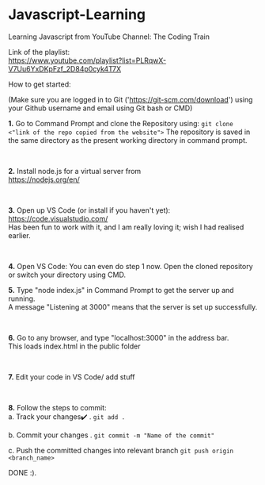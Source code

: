 # Javascript-Learning


Learning Javascript from YouTube Channel: The Coding Train

Link of the playlist: <br/>
https://www.youtube.com/playlist?list=PLRqwX-V7Uu6YxDKpFzf_2D84p0cyk4T7X


How to get started:

(Make sure you are logged in to Git ('https://git-scm.com/download') using your Github username and email using Git bash or CMD)


**1.** Go to Command Prompt and clone the Repository using: 
    ```
    git clone <"link of the repo copied from the website">
    ```
The repository is saved in the same directory as the present working directory in command prompt.

<br/>

**2.** Install node.js for a virtual server from <br/>
    https://nodejs.org/en/

<br/>

**3.** Open up VS Code (or install if you haven't yet): 
    https://code.visualstudio.com/  <br/>
    Has been fun to work with it, and I am really loving it; wish I had realised earlier.

<br/>

**4.** Open VS Code: You can even do step 1 now. Open the cloned repository or switch your directory using CMD.


**5.** Type "node index.js" in Command Prompt to get the server up and running. <br/>
    A message "Listening at 3000" means that the server is set up successfully.

<br/>

**6.** Go to any browser, and type "localhost:3000" in the address bar. <br/>
    This loads index.html in the public folder

<br/>

**7.** Edit your code in VS Code/ add stuff

<br/>

**8.** Follow the steps to commit: <br/>
   a. Track your changes:heavy_check_mark: . 
    ```
    git add .
    ```

   b. Commit your changes .
    ```
    git commit -m "Name of the commit"
    ``` 
    
   c. Push the committed changes into relevant branch
    ```
    git push origin <branch_name>
    ``` 



DONE :).

